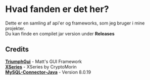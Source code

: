 # Hvad fanden er det her?
Dette er en samling af api'er og frameworks, som jeg bruger
i mine projekter.  
Du kan finde en compilet jar version under **Releases**  

## Credits

[**TriumphGui**](https://github.com/TriumphTeam/gui) - Matt's GUI Framework  
[**XSeries**](https://github.com/CryptoMorin/XSeries) - XSeries by CryptoMorin  
[**MySQL-Connector-Java**](https://mvnrepository.com/artifact/mysql/mysql-connector-java/8.0.19) - Version 8.0.19  
